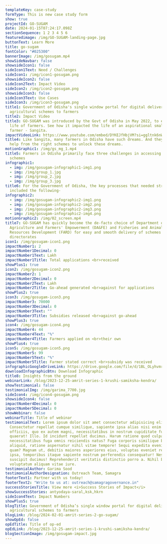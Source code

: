 ```yaml
---
templateKey: case-study
formType: This is new case study form
show: true
projectId: GO-SUGAM
date: 2024-01-15T07:24:17.098Z
sectionSequence: 1 2 3 4 5 6
featuredimage: /img/GO-SUGAM-landing-page.jpg
buttonText: Learn More
title: go-sugam
fontColor: "#025300"
bannerImage: /img/gosugam.mp4
showSideNavbar: false
showsideIcon1: false
sideIcon1Text: Need / Challenges
sideIcon1: /img/icon1-gosugam.png
showsideIcon2: false
sideIcon2Text: Impact Video
sideIcon2: /img/icon2-gosugam.png
showsideIcon3: false
sideIcon3Text: Use Cases
sideIcon3: /img/icon3-gosugam.png
title1: Government of Odisha's single window portal for digital delivery of
  agricultural schemes to farmers
title2: Impact Video
title3: GO-SUGAM was introduced by the Govt of Odisha in May 2022, to ease the
  life of farmers. See how it impacted the life of an aspirational small scale
  farmer - Sangita.
impactVideoLink: https://www.youtube.com/embed/DYKEJfHbjVM?si=ggltnk6nWh966wG_
title4: Like Sangita, many farmers in Odisha have such dreams. And they need
  help from the right schemes to unlock these dreams.
motionGraphic1: /img/gs_mg_1.mp4
title5: Farmers in Odisha primarily face three challenges in accessing the right
  schemes
infographic1:
  - img: /img/gosugam-infographic1-img1.png
  - img: /img/group_1.jpg
  - img: /img/group_2.jpg
  - img: /img/group_3.jpg
title6: For the Government of Odisha, the key processes that needed streamlining
  included the following-
infographic2:
  - img: /img/gosugam-infographic2-img1.png
  - img: /img/gosugam-infographic2-img2.png
  - img: /img/gosugam-infographic2-img3.png
  - img: /img/gosugam-infographic2-img4.png
motionGraphic2: /img/02_screen.mp4
title7: GO-SUGAM has quickly become the de-facto choice of Department of
  Agriculture and Farmers' Empowerment (DA&FE) and Fisheries and Animal
  Resources Development (FARD) for easy and smooth delivery of schemes across
  directorates
icon1: /img/gosugam-icon1.png
impactNumber1: 2
impactNumber1Decimal: 0
impactNumber1Text: Lakh
impactNumber1Title: Total applications <br>received
showPlus1: true
icon2: /img/gosugam-icon2.png
impactNumber2: 1
impactNumber2Decimal: 0
impactNumber2Text: Lakh
impactNumber2Title: Go-ahead generated <br>against for applications
showPlus2: true
icon3: /img/gosugam-icon3.png
impactNumber3: 70000
impactNumber3Decimal: 0
impactNumber3Text: ""
impactNumber3Title: Subsidies released <br>against go-ahead
showPlus3: true
icon4: /img/gosugam-icon4.png
impactNumber4: 44
impactNumber4Text: "%"
impactNumber4Title: Farmers applied on <br>their own
showPlus4: true
icon5: /img/gosugam-icon5.png
impactNumber5: 99
impactNumber5Text: "%"
impactNumber5Title: Farmer stated correct <br>subsidy was received
infographicGoogleDriveLink: https://drive.google.com/file/d/1BL_OLyhvmrt9BsOCiSya-6UEOhJAAyyr/view?usp=drive_link
downloadInfographicBtn: Download Infographic
title8: Insights from the ground
webinarLink: /blog/2023-12-25-amrit-series-1-krushi-samiksha-kendra/
showTestimonial: false
testimonialImg: /img/garima_7700.jpg
sideIcon4: /img/icon4-gosugam.png
showsideIcon4: false
impactNumber4Decimal: 0
impactNumber5Decimal: 0
showWebinar: false
webinarTitle: Title of webinar
testimonialText: Lorem ipsum dolor sit amet consectetur adipisicing elit.
  Consectetur repellat cumque similique, sapiente ipsa alias nisi enim nesciunt
  officiis, quo ex autem magni, necessitatibus in nostrum cupiditate fugit
  quaerat! Illo. Id incidunt repellat ducimus. Harum ratione quod culpa illo
  necessitatibus fuga omnis reiciendis natus? Fuga corporis similique beatae sed
  aliquid, ratione aspernatur nihil vitae tempore! Sequi expedita eveniet iusto
  quam? Magnam ut, debitis maiores asperiores eius, voluptas eveniet repellendus
  ipsa, temporibus itaque sapiente nostrum perferendis consequatur! Nesciunt,
  suscipit ducimus! Reprehenderit veritatis distinctio porro a. Nihil blanditiis
  voluptatum aliquam vitae iure.
testimonialAuthor: Garima Sood
testimonialAuthorDesignation: Outreach Team, Samagra
footerText1: Partner with us today!
footerText2: "Write to us at: outreach@samagragovernance.in"
successStoriesTitle: View more <i>Success Stories of Impact</i>
showSuccessStories: antyodaya-saral,ksk,hkrn
sideIcon4Text: Impact Numbers
showPlus5: true
blogTitle: Government of Odisha’s single window portal for digital delivery of
  agricultural schemes to farmers
blogLink: /blog/2024-02-01-amrit-series-2-go-sugam/
showOpEd: false
opEdTitle: Title of op-ed
opEdLink: /blog/2023-12-25-amrit-series-1-krushi-samiksha-kendra/
blogSectionImage: /img/gosugam-impact.jpg
---
```

